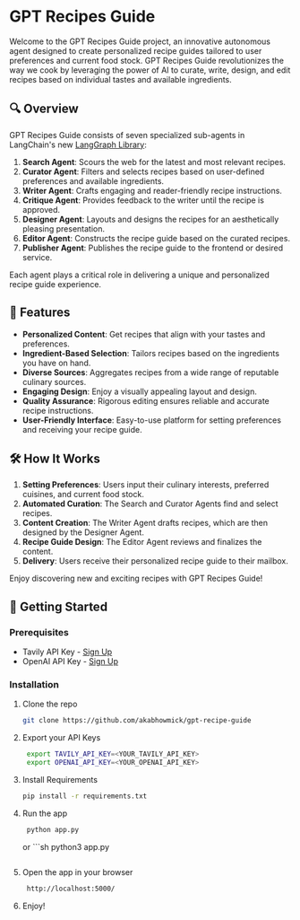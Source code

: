# GPT Recipes Guide

Welcome to the GPT Recipes Guide project, an innovative autonomous agent designed to create personalized recipe guides tailored to user preferences and current food stock. GPT Recipes Guide revolutionizes the way we cook by leveraging the power of AI to curate, write, design, and edit recipes based on individual tastes and available ingredients.

## 🔍 Overview

GPT Recipes Guide consists of seven specialized sub-agents in LangChain's new [LangGraph Library](https://github.com/langchain-ai/langgraph):
  


1. **Search Agent**: Scours the web for the latest and most relevant recipes.
2. **Curator Agent**: Filters and selects recipes based on user-defined preferences and available ingredients.
3. **Writer Agent**: Crafts engaging and reader-friendly recipe instructions.
4. **Critique Agent**: Provides feedback to the writer until the recipe is approved.
5. **Designer Agent**: Layouts and designs the recipes for an aesthetically pleasing presentation.
6. **Editor Agent**: Constructs the recipe guide based on the curated recipes.
7. **Publisher Agent**: Publishes the recipe guide to the frontend or desired service.

Each agent plays a critical role in delivering a unique and personalized recipe guide experience.

## 🌟 Features

- **Personalized Content**: Get recipes that align with your tastes and preferences.
- **Ingredient-Based Selection**: Tailors recipes based on the ingredients you have on hand.
- **Diverse Sources**: Aggregates recipes from a wide range of reputable culinary sources.
- **Engaging Design**: Enjoy a visually appealing layout and design.
- **Quality Assurance**: Rigorous editing ensures reliable and accurate recipe instructions.
- **User-Friendly Interface**: Easy-to-use platform for setting preferences and receiving your recipe guide.

## 🛠️ How It Works

1. **Setting Preferences**: Users input their culinary interests, preferred cuisines, and current food stock.
2. **Automated Curation**: The Search and Curator Agents find and select recipes.
3. **Content Creation**: The Writer Agent drafts recipes, which are then designed by the Designer Agent.
4. **Recipe Guide Design**: The Editor Agent reviews and finalizes the content.
5. **Delivery**: Users receive their personalized recipe guide to their mailbox.

Enjoy discovering new and exciting recipes with GPT Recipes Guide!

## 🚀 Getting Started

### Prerequisites

- Tavily API Key - [Sign Up](https://tavily.com/)
- OpenAI API Key - [Sign Up](https://platform.openai.com/)

### Installation

1. Clone the repo
   ```sh
   git clone https://github.com/akabhowmick/gpt-recipe-guide
   ```
2. Export your API Keys
   ```sh
    export TAVILY_API_KEY=<YOUR_TAVILY_API_KEY>
    export OPENAI_API_KEY=<YOUR_OPENAI_API_KEY>
   ```
3. Install Requirements
   ```sh
   pip install -r requirements.txt
   ```
4. Run the app
   ```sh
    python app.py
   ```
   or ```sh
   python3 app.py
   ```

   ```
5. Open the app in your browser
   ```sh
    http://localhost:5000/
   ```
6. Enjoy!
